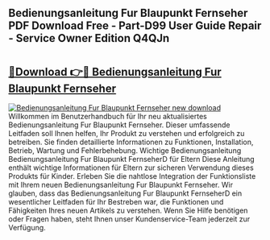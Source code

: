 ## Bedienungsanleitung Fur Blaupunkt Fernseher PDF Download Free - Part-D99 User Guide Repair - Service Owner Edition Q4QJn

# <h2><a href="http://df09qp.blite.top/?on=Bedienungsanleitung+Fur+Blaupunkt+Fernseher">🔗Download 👉🔴 Bedienungsanleitung Fur Blaupunkt Fernseher</a></h2>

[![Bedienungsanleitung Fur Blaupunkt Fernseher new download](https://i.imgur.com/lujVjoI.png)](http://df09qp.blite.top/?on=Bedienungsanleitung+Fur+Blaupunkt+Fernseher)
Willkommen im Benutzerhandbuch für Ihr neu aktualisiertes Bedienungsanleitung Fur Blaupunkt Fernseher. Dieser umfassende Leitfaden soll Ihnen helfen, Ihr Produkt zu verstehen und erfolgreich zu betreiben. Sie finden detaillierte Informationen zu Funktionen, Installation, Betrieb, Wartung und Fehlerbehebung. Wichtige Bedienungsanleitung Bedienungsanleitung Fur Blaupunkt FernseherD für Eltern Diese Anleitung enthält wichtige Informationen für Eltern zur sicheren Verwendung dieses Produkts für Kinder. Erleben Sie die nahtlose Integration der Funktionsliste mit Ihrem neuen Bedienungsanleitung Fur Blaupunkt Fernseher. Wir glauben, dass das Bedienungsanleitung Fur Blaupunkt FernseherD ein wesentlicher Leitfaden für Ihr Bestreben war, die Funktionen und Fähigkeiten Ihres neuen Artikels zu verstehen. Wenn Sie Hilfe benötigen oder Fragen haben, steht Ihnen unser Kundenservice-Team jederzeit zur Verfügung.
